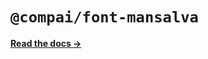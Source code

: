 # `@compai/font-mansalva`

[**Read the docs &rarr;**](https://components.ai/docs/typefaces/mansalva)

